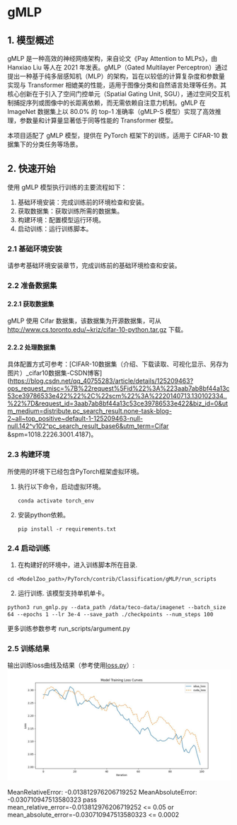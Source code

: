 # gMLP
## 1. 模型概述
gMLP 是一种高效的神经网络架构，来自论文《Pay Attention to MLPs》，由 Hanxiao Liu 等人在 2021 年发表。gMLP（Gated Multilayer Perceptron）通过提出一种基于纯多层感知机（MLP）的架构，旨在以较低的计算复杂度和参数量实现与 Transformer 相媲美的性能，适用于图像分类和自然语言处理等任务。其核心创新在于引入了空间门控单元（Spatial Gating Unit, SGU），通过空间交互机制捕捉序列或图像中的长距离依赖，而无需依赖自注意力机制。gMLP 在 ImageNet 数据集上以 80.0% 的 top-1 准确率（gMLP-S 模型）实现了高效推理，参数量和计算量显著低于同等性能的 Transformer 模型。

本项目适配了 gMLP 模型，提供在 PyTorch 框架下的训练，适用于 CIFAR-10 数据集下的分类任务等场景。
## 2. 快速开始
使用 gMLP 模型执行训练的主要流程如下：
1. 基础环境安装：完成训练前的环境检查和安装。
2. 获取数据集：获取训练所需的数据集。
3. 构建环境：配置模型运行环境。
4. 启动训练：运行训练脚本。

### 2.1 基础环境安装
请参考基础环境安装章节，完成训练前的基础环境检查和安装。

### 2.2 准备数据集
#### 2.2.1 获取数据集
gMLP 使用 Cifar 数据集，该数据集为开源数据集，可从 http://www.cs.toronto.edu/~kriz/cifar-10-python.tar.gz 下载。


#### 2.2.2 处理数据集
具体配置方式可参考：[CIFAR-10数据集（介绍、下载读取、可视化显示、另存为图片）_cifar10数据集-CSDN博客](https://blog.csdn.net/qq_40755283/article/details/125209463?ops_request_misc=%7B%22request%5Fid%22%3A%223aab7ab8bf44a13c53ce39786533e422%22%2C%22scm%22%3A%2220140713.130102334..%22%7D&request_id=3aab7ab8bf44a13c53ce39786533e422&biz_id=0&utm_medium=distribute.pc_search_result.none-task-blog-2~all~top_positive~default-1-125209463-null-null.142^v102^pc_search_result_base6&utm_term=Cifar &spm=1018.2226.3001.4187)。

### 2.3 构建环境

所使用的环境下已经包含PyTorch框架虚拟环境。
1. 执行以下命令，启动虚拟环境。
    ```
    conda activate torch_env
    ```
2. 安装python依赖。
    ```
    pip install -r requirements.txt
    ```
### 2.4 启动训练
1. 在构建好的环境中，进入训练脚本所在目录. 
```
cd <ModelZoo_path>/PyTorch/contrib/Classification/gMLP/run_scripts
```
2. 运行训练. 该模型支持单机单卡。
```shell
python3 run_gmlp.py --data_path /data/teco-data/imagenet --batch_size 64 --epochs 1 --lr 3e-4 --save_path ./checkpoints --num_steps 100
```
更多训练参数参考 run_scripts/argument.py

### 2.5 训练结果
输出训练loss曲线及结果（参考使用[loss.py](./run_scripts/loss.py)）: 
![训练loss曲线](./run_scripts/loss.jpg)

MeanRelativeError: -0.013812976206719252
MeanAbsoluteError: -0.030710947513580323
pass mean_relative_error=-0.013812976206719252 <= 0.05 or mean_absolute_error=-0.030710947513580323 <= 0.0002